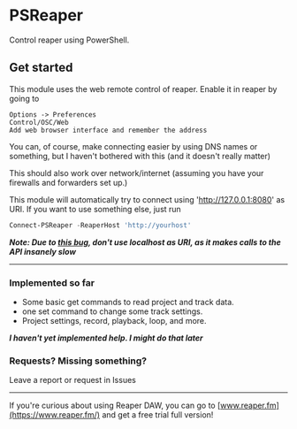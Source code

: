 # PSReaper

Control reaper using PowerShell.

## Get started

This module uses the web remote control of reaper.
Enable it in reaper by going to

```Text
Options -> Preferences
Control/OSC/Web
Add web browser interface and remember the address
```

You can, of course, make connecting easier by using DNS names or something, but I haven't bothered with this (and it doesn't really matter)

This should also work over network/internet (assuming you have your firewalls and forwarders set up.)

This module will automatically try to connect using 'http://127.0.0.1:8080' as URI.
If you want to use something else, just run

```PowerShell
Connect-PSReaper -ReaperHost 'http://yourhost'
```

***Note: Due to [this bug](https://github.com/dotnet/runtime/issues/23581), don't use localhost as URI, as it makes calls to the API insanely slow***

----

### Implemented so far

* Some basic get commands to read project and track data.
* one set command to change some track settings.
* Project settings, record, playback, loop, and more.

***I haven't yet implemented help. I might do that later***

### Requests? Missing something?

Leave a report or request in Issues

----

If you're curious about using Reaper DAW, you can go to [www.reaper.fm](https://www.reaper.fm/) and get a free trial full version!
